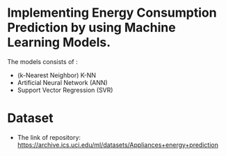 # Implementing Energy Consumption Prediction by using Machine Learning Models.
The models consists of :
- (k-Nearest Neighbor) K-NN
- Artificial Neural Network (ANN)
- Support Vector Regression (SVR)
# Dataset
- The link of repository:
https://archive.ics.uci.edu/ml/datasets/Appliances+energy+prediction
